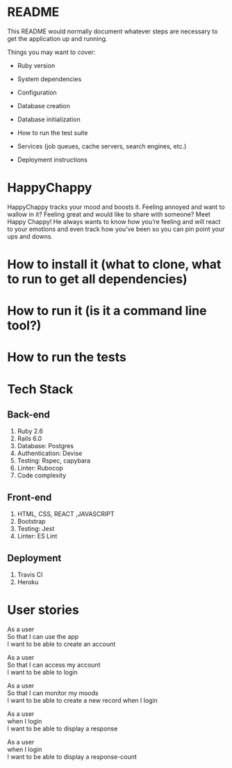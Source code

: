 # README

This README would normally document whatever steps are necessary to get the
application up and running.

Things you may want to cover:

* Ruby version

* System dependencies

* Configuration

* Database creation

* Database initialization

* How to run the test suite

* Services (job queues, cache servers, search engines, etc.)

* Deployment instructions

# HappyChappy
HappyChappy tracks your mood and boosts it.
Feeling annoyed and want to wallow in it? Feeling great and would like to share with someone? Meet Happy Chappy! He always wants to know how you’re feeling and will react to your emotions and even track how you’ve been so you can pin point your ups and downs.

# How to install it (what to clone, what to run to get all dependencies) # 

# How to run it (is it a command line tool?) #

# How to run the tests #

# Tech Stack #

## Back-end ##
1. Ruby 2.6
2. Rails 6.0
3. Database: Postgres
4. Authentication: Devise
5. Testing: Rspec, capybara
6. Linter: Rubocop
7. Code complexity

## Front-end ##

1. HTML, CSS, REACT ,JAVASCRIPT
2. Bootstrap
3. Testing: Jest
4. Linter: ES Lint

## Deployment ##

1. Travis CI
2. Heroku

# User stories #  

As a user   
So that I can use the app  
I want to be able to create an account  

As a user  
So that I can access my account  
I want to be able to login  

As a user  
So that I can monitor my moods  
I want to be able to create a new record when I login

As a user  
when I login  
I want to be able to display a response  


As a user  
when I login  
I want to be able to display a response-count  


